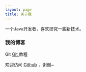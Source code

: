```yaml
---
layout: page
title: 关于我 
---
```


一个Java开发者，喜欢研究一些新技术。

<p>

<h3> 我的博客 </h3>  

<p>


Git
<a href="/2017/12/GitTutorial/"> Git </a>
教程

<p>



欢迎访问 <a target="_blank" href='https://github.com/buban521/buban521.github.io'>Github</a> ，谢谢~

<p> 

<p> 

<p> 

